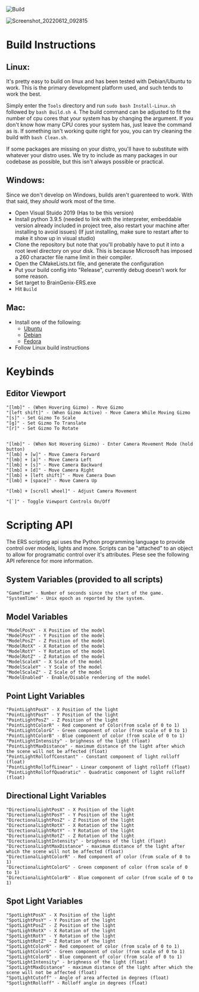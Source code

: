 ![Build](https://github.com/carboncopies/BrainGenix-ERS/actions/workflows/cmake.yml/badge.svg)


![Screenshot_20220612_092815](https://user-images.githubusercontent.com/49183477/173226862-11a7c10e-9aad-4363-8b21-88ffd7bf46c5.png)


# Build Instructions

## Linux:

  It's pretty easy to build on linux and has been tested with Debian/Ubuntu to work. This is the primary development platform used, and such tends to work the best. 
  
  Simply enter the `Tools` directory and run `sudo bash Install-Linux.sh` followed by `bash Build.sh 4`. The build command can be adjusted to fit the number of cpu cores that your system has by changing the argument. If you don't know how many CPU cores your system has, just leave the command as is. If something isn't working quite right for you, you can try cleaning the build with `bash Clean.sh`.

  If some packages are missing on your distro, you'll have to substitute with whatever your distro uses. We try to include as many packages in our codebase as possible, but this isn't always possible or practical.


## Windows:

  Since we don't develop on Windows, builds aren't guarenteed to work. With that said, they *should* work most of the time. 
  

  - Open Visual Stuido 2019 (Has to be this version)
  - Install python 3.9.5 (needed to link with the interpreter, embeddable version already included in project tree, also restart your machine after installing to avoid issues) (If just installing, make sure to restart after to make it show up in visual studio)
  - Clone the repository but note that you'll probably have to put it into a root level directory on your disk. This is because Microsoft has imposed a 260 character file name limit in their compiler. 
  - Open the CMakeLists.txt file, and generate the configuration
  - Put your build config into "Release", currently debug doesn't work for some reason.
  - Set target to BrainGenix-ERS.exe
  - Hit `Build`

## Mac:
  
  - Install one of the following:
    - [Ubuntu](https://ubuntu.com/download)
    - [Debian](https://www.debian.org/distrib/)
    - [Fedora](https://getfedora.org/workstation/download/)
  - Follow Linux build instructions

# Keybinds

  ## Editor Viewport

    "[lmb]" - (When Hovering Gizmo) - Move Gizmo
    "[left shift]" - (When Gizmo Active) - Move Camera While Moving Gizmo
    "[s]" - Set Gizmo To Scale
    "[g]" - Set Gizmo To Translate
    "[r]" - Set Gizmo To Rotate


    "[lmb]" - (When Not Hovering Gizmo) - Enter Camera Movement Mode (hold button)
    "[lmb] + [w]" - Move Camera Forward
    "[lmb] + [a]" - Move Camera Left
    "[lmb] + [s]" - Move Camera Backward
    "[lmb] + [d]" - Move Camera Right
    "[lmb] + [left shift]" - Move Camera Down
    "[lmb] + [space]" - Move Camera Up

    "[lmb] + [scroll wheel]" - Adjust Camera Movement

    "[`]" - Toggle Viewport Controls On/Off

# Scripting API

  The ERS scripting api uses the Python programming language to provide control over models, lights and more. Scripts can be "attached" to an object to allow for programatic control over it's attributes. Plese see the following API reference for more information.
  
  ## System Variables (provided to all scripts)
    "GameTime" - Number of seconds since the start of the game.
    "SystemTime" - Unix epoch as reported by the system.
    
  ## Model Variables
    "ModelPosX" - X Position of the model
    "ModelPosY" - Y Position of the model
    "ModelPosZ" - Z Position of the model
    "ModelRotX" - X Rotation of the model
    "ModelRotY" - Y Rotation of the model
    "ModelRotZ" - Z Rotation of the model
    "ModelScaleX" - X Scale of the model
    "ModelScaleY" - Y Scale of the model
    "ModelScaleZ" - Z Scale of the model
    "ModelEnabled" - Enable/Disable rendering of the model

  ## Point Light Variables
    "PointLightPosX" - X Position of the light
    "PointLightPosY" - Y Position of the light
    "PointLightPosZ" - Z Position of the light
    "PointLightColorR" - Red component of Color(from scale of 0 to 1)
    "PointLightColorG" - Green component of color (from scale of 0 to 1)
    "PointLightColorB" - Blue component of color (from scale of 0 to 1)
    "PointLightIntensity" - brighness of the light (float)
    "PointLightMaxDistance" - maximum distance of the light after which the scene will not be affected (float)
    "PointLightRolloffConstant" - Constant component of light rolloff (float)
    "PointLightRolloffLinear" - Linear component of light rolloff (float)
    "PointLightRolloffQuadratic" - Quadratic component of light rolloff (float)
    
  ## Directional Light Variables
    "DirectionalLightPosX" - X Position of the light
    "DirectionalLightPosY" - Y Position of the light
    "DirectionalLightPosZ" - Z Position of the light
    "DirectionalLightRotX" - X Rotation of the light
    "DirectionalLightRotY" - Y Rotation of the light
    "DirectionalLightRotZ" - Z Rotation of the light
    "DirectionalLightIntensity" - brighness of the light (float)
    "DirectionalLightMaxDistance" - maximum distance of the light after which the scene will not be affected (float)
    "DirectionalLightColorR" - Red component of color (from scale of 0 to 1)
    "DirectionalLightColorG" - Green component of color (from scale of 0 to 1)
    "DirectionalLightColorB" - Blue component of color (from scale of 0 to 1)

  ## Spot Light Variables
    "SpotLightPosX" - X Position of the light
    "SpotLightPosY" - Y Position of the light
    "SpotLightPosZ" - Z Position of the light
    "SpotLightRotX" - X Rotation of the light
    "SpotLightRotY" - Y Rotation of the light
    "SpotLightRotZ" - Z Rotation of the light
    "SpotLightColorR" - Red component of color (from scale of 0 to 1)
    "SpotLightColorG" - Green component of color (from scale of 0 to 1)
    "SpotLightColorB" - Blue component of color (from scale of 0 to 1)
    "SpotLightIntensity" - brighness of the light (float)
    "SpotLightMaxDistance" - maximum distance of the light after which the scene will not be affected (float)
    "SpotLightCutoff" - Angle of area affected in degrees (float)
    "SpotlightRolloff" - Rolloff angle in degrees (float)
